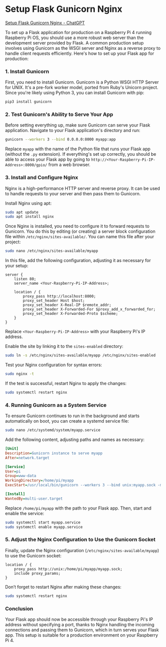 # Setup Flask Gunicorn Nginx

[Setup Flask Gunicorn Nginx - ChatGPT](https://chat.openai.com/share/433a0196-dcfc-447d-a3df-5d0ef9be1a46)

To set up a Flask application for production on a Raspberry Pi 4 running Raspberry Pi OS, you should use a more robust web server than the development server provided by Flask. A common production setup involves using Gunicorn as the WSGI server and Nginx as a reverse proxy to handle client requests efficiently. Here's how to set up your Flask app for production:

### 1. Install Gunicorn

First, you need to install Gunicorn. Gunicorn is a Python WSGI HTTP Server for UNIX. It's a pre-fork worker model, ported from Ruby's Unicorn project. Since you're likely using Python 3, you can install Gunicorn with pip:

```bash
pip3 install gunicorn
```

### 2. Test Gunicorn's Ability to Serve Your App

Before setting everything up, make sure Gunicorn can serve your Flask application. Navigate to your Flask application's directory and run:

```bash
gunicorn --workers 3 --bind 0.0.0.0:8000 myapp:app
```

Replace `myapp` with the name of the Python file that runs your Flask app (without the `.py` extension). If everything's set up correctly, you should be able to access your Flask app by going to `http://<Your-Raspberry-Pi-IP-Address>:8000/gpio/` from a web browser.

### 3. Install and Configure Nginx

Nginx is a high-performance HTTP server and reverse proxy. It can be used to handle requests to your server and then pass them to Gunicorn.

Install Nginx using apt:

```bash
sudo apt update
sudo apt install nginx
```

Once Nginx is installed, you need to configure it to forward requests to Gunicorn. You do this by editing (or creating) a server block configuration file within `/etc/nginx/sites-available/`. You can name this file after your project:

```bash
sudo nano /etc/nginx/sites-available/myapp
```

In this file, add the following configuration, adjusting it as necessary for your setup:

```nginx
server {
    listen 80;
    server_name <Your-Raspberry-Pi-IP-Address>;

    location / {
        proxy_pass http://localhost:8000;
        proxy_set_header Host $host;
        proxy_set_header X-Real-IP $remote_addr;
        proxy_set_header X-Forwarded-For $proxy_add_x_forwarded_for;
        proxy_set_header X-Forwarded-Proto $scheme;
    }
}
```

Replace `<Your-Raspberry-Pi-IP-Address>` with your Raspberry Pi's IP address.

Enable the site by linking it to the `sites-enabled` directory:

```bash
sudo ln -s /etc/nginx/sites-available/myapp /etc/nginx/sites-enabled
```

Test your Nginx configuration for syntax errors:

```bash
sudo nginx -t
```

If the test is successful, restart Nginx to apply the changes:

```bash
sudo systemctl restart nginx
```

### 4. Running Gunicorn as a System Service

To ensure Gunicorn continues to run in the background and starts automatically on boot, you can create a systemd service file:

```bash
sudo nano /etc/systemd/system/myapp.service
```

Add the following content, adjusting paths and names as necessary:

```ini
[Unit]
Description=Gunicorn instance to serve myapp
After=network.target

[Service]
User=pi
Group=www-data
WorkingDirectory=/home/pi/myapp
ExecStart=/usr/local/bin/gunicorn --workers 3 --bind unix:myapp.sock -m 007 myapp:app

[Install]
WantedBy=multi-user.target
```

Replace `/home/pi/myapp` with the path to your Flask app. Then, start and enable the service:

```bash
sudo systemctl start myapp.service
sudo systemctl enable myapp.service
```

### 5. Adjust the Nginx Configuration to Use the Gunicorn Socket

Finally, update the Nginx configuration (`/etc/nginx/sites-available/myapp`) to use the Gunicorn socket:

```nginx
location / {
    proxy_pass http://unix:/home/pi/myapp/myapp.sock;
    include proxy_params;
}
```

Don’t forget to restart Nginx after making these changes:

```bash
sudo systemctl restart nginx
```

### Conclusion

Your Flask app should now be accessible through your Raspberry Pi's IP address without specifying a port, thanks to Nginx handling the incoming connections and passing them to Gunicorn, which in turn serves your Flask app. This setup is suitable for a production environment on your Raspberry Pi 4.
